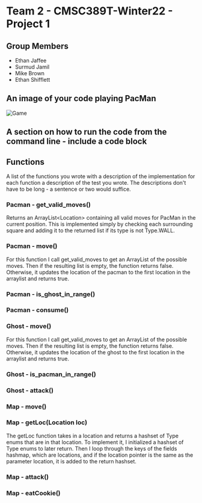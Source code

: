 # Team 2 - CMSC389T-Winter22 - Project 1

## Group Members
- Ethan Jaffee
- Surmud Jamil
- Mike Brown
- Ethan Shifflett

## An image of your code playing PacMan
![Game](https://raw.githubusercontent.com/cmsc388T-winter22/Team2/main/PlayPac.PNG?token=GHSAT0AAAAAABQGPFSOQZPRRYC6J3DGQBRYYO425QA)
## A section on how to run the code from the command line - include a code block

## Functions
A list of the functions you wrote with a description of the implementation for each function a description of the test you wrote. The descriptions don't have to be long - a sentence or two would suffice.

### Pacman - get_valid_moves()
Returns an ArrayList\<Location\> containing all valid moves for PacMan in the current position. This is implemented simply by checking each surrounding square and adding it to the returned list if its type is not Type.WALL.
### Pacman - move()
For this function I call get_valid_moves to get an ArrayList of the possible moves. Then if the resulting list is empty, the function returns false. Otherwise, it updates the location of the pacman to the first location in the arraylist and returns true. 
### Pacman - is_ghost_in_range()
### Pacman - consume()
### Ghost - move()
For this function I call get_valid_moves to get an ArrayList of the possible moves. Then if the resulting list is empty, the function returns false. Otherwise, it updates the location of the ghost to the first location in the arraylist and returns true. 
### Ghost - is_pacman_in_range()
### Ghost - attack()
### Map - move()
### Map - getLoc(Location loc)
The getLoc function takes in a location and returns a hashset of Type enums that are in that location. To implement it, I initialized a hashset of Type enums to later return. Then I loop through the keys of the fields hashmap, which are locations, and if the location pointer is the same as the parameter location, it is added to the return hashset.
### Map - attack()
### Map - eatCookie()




